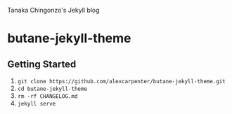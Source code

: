 Tanaka Chingonzo's Jekyll blog
# butane-jekyll-theme

## Getting Started
1. `git clone https://github.com/alexcarpenter/butane-jekyll-theme.git`
2. `cd butane-jekyll-theme`
3. `rm -rf CHANGELOG.md`
4. `jekyll serve`
